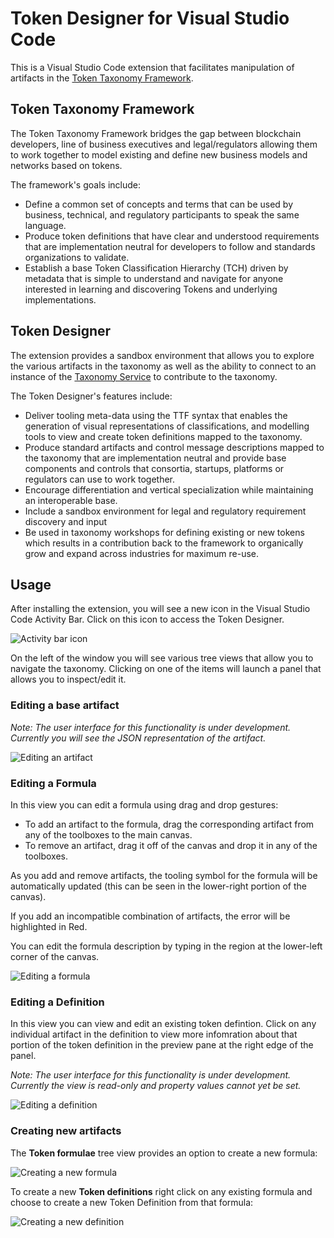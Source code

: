 # Token Designer for Visual Studio Code

This is a Visual Studio Code extension that facilitates manipulation of artifacts in the [Token Taxonomy Framework](https://github.com/InterWorkAlliance/TokenTaxonomyFramework).

## Token Taxonomy Framework

The Token Taxonomy Framework bridges the gap between blockchain developers, line of business executives and legal/regulators allowing them to work together to model existing and define new business models and networks based on tokens.

The framework's goals include:

* Define a common set of concepts and terms that can be used by business, technical, and regulatory participants to speak the same language.
* Produce token definitions that have clear and understood requirements that are implementation neutral for developers to follow and standards organizations to validate.
* Establish a base Token Classification Hierarchy (TCH) driven by metadata that is simple to understand and navigate for anyone interested in learning and discovering Tokens and underlying implementations.

## Token Designer

The extension provides a sandbox environment that allows you to explore the various artifacts in the taxonomy as well as the ability to connect to an instance of the [Taxonomy Service](https://github.com/InterWorkAlliance/TokenTaxonomyFramework/tree/master/tools) to contribute to the taxonomy.

The Token Designer's features include: 

* Deliver tooling meta-data using the TTF syntax that enables the generation of visual representations of classifications, and modelling tools to view and create token definitions mapped to the taxonomy.
* Produce standard artifacts and control message descriptions mapped to the taxonomy that are implementation neutral and provide base components and controls that consortia, startups, platforms or regulators can use to work together.
* Encourage differentiation and vertical specialization while maintaining an interoperable base.
* Include a sandbox environment for legal and regulatory requirement discovery and input
* Be used in taxonomy workshops for defining existing or new tokens which results in a contribution back to the framework to organically grow and expand across industries for maximum re-use.

## Usage

After installing the extension, you will see a new icon in the Visual Studio Code Activity Bar.  Click on this icon to access the Token Designer.

![Activity bar icon](https://github.com/InterWorkAlliance/visual-token-designer/blob/master/screenshots/activity-bar-icon.png?raw=true)

On the left of the window you will see various tree views that allow you to navigate the taxonomy.  Clicking on one of the items will launch a panel that allows you to inspect/edit it.

### Editing a base artifact

_Note: The user interface for this functionality is under development. Currently you will see the JSON representation of the artifact._

![Editing an artifact](https://github.com/InterWorkAlliance/visual-token-designer/blob/master/screenshots/edit-artifact.png?raw=true)

### Editing a Formula

In this view you can edit a formula using drag and drop gestures: 

- To add an artifact to the formula, drag the corresponding artifact from any of the toolboxes to the main canvas. 
- To remove an artifact, drag it off of the canvas and drop it in any of the toolboxes.

As you add and remove artifacts, the tooling symbol for the formula will be automatically updated (this can be seen in the lower-right portion of the canvas). 

If you add an incompatible combination of artifacts, the error will be highlighted in Red.

You can edit the formula description by typing in the region at the lower-left corner of the canvas.

![Editing a formula](https://github.com/InterWorkAlliance/visual-token-designer/blob/master/screenshots/edit-formula.png?raw=true)

### Editing a Definition

In this view you can view and edit an existing token defintion. Click on any individual artifact in the definition to view more infomration about that portion of the token definition in the preview pane at the right edge of the panel.

_Note: The user interface for this functionality is under development. Currently the view is read-only and property values cannot yet be set._

![Editing a definition](https://github.com/InterWorkAlliance/visual-token-designer/blob/master/screenshots/view-definition.png?raw=true)

### Creating new artifacts

The **Token formulae** tree view provides an option to create a new formula:

![Creating a new formula](https://github.com/InterWorkAlliance/visual-token-designer/blob/master/screenshots/create-formula-menu.png?raw=true)

To create a new **Token definitions** right click on any existing formula and choose to create a new Token Definition from that formula:

![Creating a new definition](https://github.com/InterWorkAlliance/visual-token-designer/blob/master/screenshots/create-definition-menu.png?raw=true)
